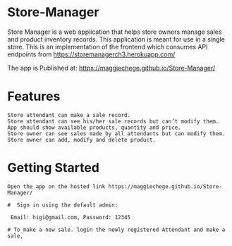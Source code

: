 # Store-Manager
Store Manager is a web application that helps store owners manage sales and product inventory records. This application is meant for use in a single store.
This is an implementation of the frontend which consumes API endpoints from https://storemanagerch3.herokuapp.com/


The app is Published at: https://maggiechege.github.io/Store-Manager/
# Features

    Store attendant can make a sale record.
    Store attendant can see his/her sale records but can’t modify them.
    App should show available products, quantity and price.
    Store owner can see sales made by all attendants but can modify them.
    Store owner can add, modify and delete product.

# Getting Started

    Open the app on the hosted link https://maggiechege.github.io/Store-Manager/

    #  Sign in using the default admin:

     Email: higi@gmail.com, Password: 12345

    # To make a new sale. login the newly registered Attendant and make a sale,
   